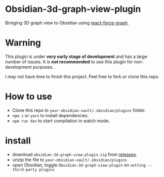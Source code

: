 # Obsidian-3d-graph-view-plugin

Bringing 3D graph view to Obsidian using [react-force-graph](https://github.com/vasturiano/react-force-graph).

# Warning

This plugin is under **very early stage of development** and has a large number of issues. It is **not recommended** to use this plugin for non-development purposes.

I may not have time to finish this project. Feel free to fork or clone this repo.

# How to use

- Clone this repo to `your-obsidian-vault/.obsidian/plugins` folder.
- `npm i` or `yarn` to install dependencies.
- `npm run dev` to start compilation in watch mode.

# install

- download `obsidian-3d-graph-view-plugin.zip` from [releases](https://github.com/chthollyphile/obsidian-3d-graph-view-plugin/releases/tag/0.0.1).
- unzip the file to `your-obsidian-vault/.obsidian/plugins`
- open Obsidian, toggle `Obsidian-3d-graph-view-plugin` on `setting -- third-party plugins`